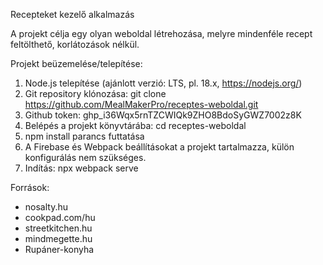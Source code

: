 Recepteket kezelő alkalmazás

A projekt célja egy olyan weboldal létrehozása, melyre mindenféle recept feltölthető, 
korlátozások nélkül.

Projekt beüzemelése/telepítése:
1. Node.js telepítése (ajánlott verzió: LTS, pl. 18.x, https://nodejs.org/)
2. Git repository klónozása: git clone https://github.com/MealMakerPro/receptes-weboldal.git
3. Github token: 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
4. Belépés a projekt könyvtárába: cd receptes-weboldal
5. npm install parancs futtatása
6. A Firebase és Webpack beállításokat a projekt tartalmazza, külön konfigurálás nem szükséges.
7. Indítás: npx webpack serve


Források:
 - nosalty.hu
 - cookpad.com/hu
 - streetkitchen.hu
 - mindmegette.hu
 - Rupáner-konyha